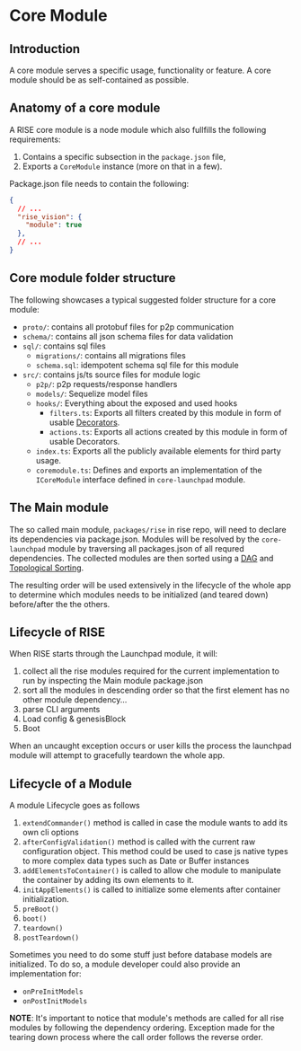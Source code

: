 # Core Module

## Introduction

A core module serves a specific usage, functionality or feature.
A core module should be as self-contained as possible.


## Anatomy of a core module

A RISE core module is a node module which also fullfills the following requirements:

1) Contains a specific subsection in the `package.json` file,
2) Exports a `CoreModule` instance (more on that in a few).

Package.json file needs to contain the following:

```json
{
  // ...
  "rise_vision": {
    "module": true
  },
  // ...
}

```

## Core module folder structure

The following showcases a typical suggested folder structure for a core module:

* `proto/`: contains all protobuf files for p2p communication
* `schema/`: contains all json schema files for data validation
* `sql/`: contains sql files
  * `migrations/`: contains all migrations files 
  * `schema.sql`: idempotent schema sql file for this module
* `src/`: contains js/ts source files for module logic
  * `p2p/`: p2p requests/response handlers
  * `models/`: Sequelize model files
  * `hooks/`: Everything about the exposed and used hooks
    * `filters.ts`: Exports all filters created by this module in form of usable [Decorators](https://www.typescriptlang.org/docs/handbook/decorators.html).
    * `actions.ts`: Exports all actions created by this module in form of usable Decorators.
  * `index.ts`: Exports all the publicly available elements for third party usage.
  * `coremodule.ts`: Defines and exports an implementation of the `ICoreModule` interface defined in `core-launchpad` module.
    

## The Main module

The so called main module, `packages/rise` in rise repo, will need to declare its dependencies via package.json. Modules will be resolved by the `core-launchpad` module by traversing all packages.json of all requred dependencies. The collected modules are then sorted using a [DAG](https://en.wikipedia.org/wiki/Directed_acyclic_graph) and [Topological Sorting](https://en.wikipedia.org/wiki/Topological_sorting).

The resulting order will be used extensively in the lifecycle of the whole app to determine which modules needs to be initialized (and teared down) before/after the the others.

## Lifecycle of RISE 

When RISE starts through the Launchpad module, it will:
 1. collect all the rise modules required for the current implementation to run by inspecting the Main module package.json 
 2. sort all the modules in descending order so that the first element has no other module dependency...
 3. parse CLI arguments
 4. Load config & genesisBlock
 5. Boot

When an uncaught exception occurs or user kills the process the launchpad module will attempt to gracefully teardown the whole app.


## Lifecycle of a Module

A module Lifecycle goes as follows

 1. `extendCommander()` method is called in case the module wants to add its own cli options
 2. `afterConfigValidation()` method is called with the current raw configuration object. This method could be used to case js native types to more complex data types such as Date or Buffer instances
 3. `addElementsToContainer()` is called to allow che module to manipulate the container by adding its own elements to it.
 4. `initAppElements()` is called to initialize some elements after container initialization.
 5. `preBoot()`
 6. `boot()`
 7. `teardown()`
 8. `postTeardown()`
 

Sometimes you need to do some stuff just before database models are initialized. To do so, a module developer could also provide an implementation for:

 - `onPreInitModels` 
 - `onPostInitModels`
 

**NOTE**: It's important to notice that module's methods are called for all rise modules by following the dependency ordering. Exception made for the tearing down process where the call order follows the reverse order.

  

